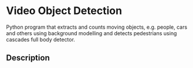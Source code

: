 # Video Object Detection
Python program that extracts and counts moving objects, e.g. people, cars and others using background modelling and detects pedestrians using cascades full body detector.

## Description
